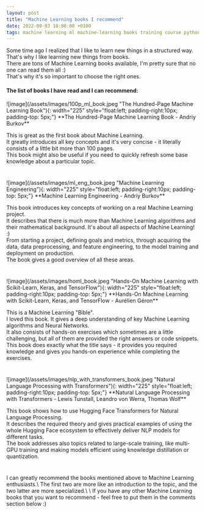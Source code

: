 ```yaml
---
layout: post
title: "Machine Learning books I recommend"
date: 2022-09-03 18:00:00 +0100
tags: machine learning ml machine-learning books training course python
---
```

Some time ago I realized that I like to learn new things in a structured way.\
That's why I like learning new things from books.\
There are tons of Machine Learning books available, I'm pretty sure that no one can read them all :)\
That's why it's so important to choose the right ones.

#### The list of books I have read and I can recommend:
<div markdown="1" style="overflow:auto; padding-bottom: 25px;">
![image](/assets/images/100p_ml_book.jpeg "The Hundred-Page Machine Learning Book"){: width="225" style="float:left; padding-right:10px; padding-top: 5px;"}
**The Hundred-Page Machine Learning Book - Andriy Burkov**

This is great as the first book about Machine Learning.<br/>
It greatly introduces all key concepts and it's very concise - it literally consists of a little bit more than 100 pages.<br/>
This book might also be useful if you need to quickly refresh some base knowledge about a particular topic.<br/>
</div>

<div markdown="1" style="overflow:auto; padding-bottom: 25px;">
![image](/assets/images/ml_eng_book.jpeg "Machine Learning Engineering"){: width="225" style="float:left; padding-right:10px; padding-top: 5px;"}
**Machine Learning Engineering - Andriy Burkov**

This book introduces key concepts of working on a real Machine Learning project.<br/>
It describes that there is much more than Machine Learning algorithms and their mathematical background. It's about all aspects of Machine Learning! :)<br/>
From starting a project, defining goals and metrics, through acquiring the data, data preprocessing, and feature engineering, to the model training and deployment on production.<br/>
The book gives a good overview of all these areas.<br/>
</div>

<div markdown="1" style="overflow:auto; padding-bottom: 25px;">
![image](/assets/images/homl_book.jpeg "Hands-On Machine Learning with Scikit-Learn, Keras, and TensorFlow"){: width="225" style="float:left; padding-right:10px; padding-top: 5px;"}
**Hands-On Machine Learning with Scikit-Learn, Keras, and TensorFlow - Aurélien Géron**

This is a Machine Learning "Bible".<br/>
I loved this book. It gives a deep understanding of key Machine Learning algorithms and Neural Networks.<br/>
It also consists of hands-on exercises which sometimes are a little challenging, but all of them are provided the right answers or code snippets.<br/>
This book does exactly what the title says - it provides you required knowledge and gives you hands-on experience while completing the exercises.<br/>
</div>

<div markdown="1" style="overflow:auto; padding-bottom: 25px;">
![image](/assets/images/nlp_with_transformers_book.jpeg "Natural Language Processing with Transformers"){: width="225" style="float:left; padding-right:10px; padding-top: 5px;"}
**Natural Language Processing with Transformers - Lewis Tunstall, Leandro von Werra, Thomas Wolf**

This book shows how to use Hugging Face Transformers for Natural Language Processing.<br/>
It describes the required theory and gives practical examples of using the whole Hugging Face ecosystem to effectively deliver NLP models for different tasks.<br/>
The book addresses also topics related to large-scale training, like multi-GPU training and making models efficient using knowledge distillation or quantization.<br/>
</div>
I can greatly recommend the books mentioned above to Machine Learning enthusiasts.\
The first two are more like an introduction to the topic, and the two latter are more specialized.\
\
If you have any other Machine Learning books that you want to recommend - feel free to put them in the comments section below :)


